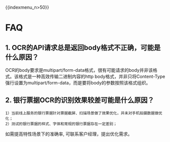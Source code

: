 {{indexmenu_n>50}}

# FAQ

## 1. OCR的API请求总是返回body格式不正确，可能是什么原因？

OCR的body要求是multipart/form-data格式，很有可能请求的body并非该格式。该格式是一种高效传输二进制内容的http body格式，并非只将Content-Type强行设置为multipart/form-data，而是要将body的参数按照该格式组织。

## 2. 银行票据OCR的识别效果较差可能是什么原因？

    1）当前线上服务的银行票据针对票据截屏、扫描场景做了效果优化，并未对手机拍摄数据做优化；
    2）测试的银行票据的样式、字体和常规的银行票据存在一定差别；

如需提高特性场景下的准确率, 可联系客户经理，提出优化需求。

